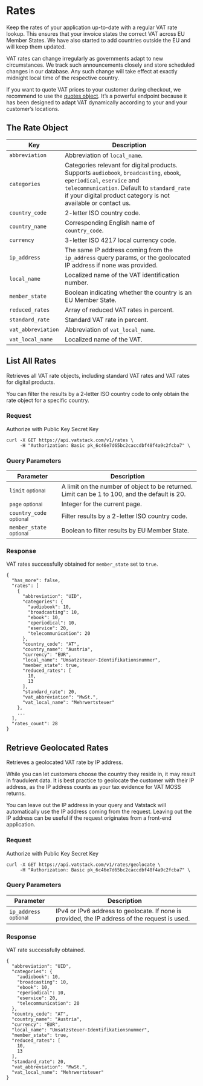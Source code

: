 # Rates

Keep the rates of your application up-to-date with a regular VAT rate lookup. This ensures that your invoice states the correct VAT across EU Member States. We have also started to add countries outside the EU and will keep them updated.

VAT rates can change irregularly as governments adapt to new circumstances. We track such announcements closely and store scheduled changes in our database. Any such change will take effect at exactly midnight local time of the respective country.

If you want to quote VAT prices to your customer during checkout, we recommend to use the [quotes object](https://vatstack.com/docs/quotes). It’s a powerful endpoint because it has been designed to adapt VAT dynamically according to your and your customer’s locations.

## The Rate Object

| Key | Description |
| --- | --- |
| `abbreviation` | Abbreviation of `local_name`. |
| `categories` | Categories relevant for digital products. Supports `audiobook`, `broadcasting`, `ebook`, `eperiodical`, `eservice` and `telecommunication`. Default to `standard_rate` if your digital product category is not available or contact us. |
| `country_code` | 2-letter ISO country code. |
| `country_name` | Corresponding English name of `country_code`. |
| `currency` | 3-letter ISO 4217 local currency code. |
| `ip_address` | The same IP address coming from the `ip_address` query params, or the geolocated IP address if none was provided. |
| `local_name` | Localized name of the VAT identification number. |
| `member_state` | Boolean indicating whether the country is an EU Member State. |
| `reduced_rates` | Array of reduced VAT rates in percent. |
| `standard_rate` | Standard VAT rate in percent. |
| `vat_abbreviation` | Abbreviation of `vat_local_name`. |
| `vat_local_name` | Localized name of the VAT. |

## List All Rates

Retrieves all VAT rate objects, including standard VAT rates and VAT rates for digital products.

You can filter the results by a 2-letter ISO country code to only obtain the rate object for a specific country.

### Request

Authorize with <span class="badge badge-success">Public Key</span> <span class="badge badge-warning">Secret Key</span>

```
curl -X GET https://api.vatstack.com/v1/rates \
     -H "Authorization: Basic pk_6c46e7d65bc2caccdbf48f4a9c2fcba7" \
```

### Query Parameters

| Parameter | Description |
| --- | --- |
| `limit` <small>optional</small> | A limit on the number of object to be returned. Limit can be 1 to 100, and the default is 20. |
| `page` <small>optional</small> | Integer for the current page. |
| `country_code` <small>optional</small> | Filter results by a 2-letter ISO country code. |
| `member_state` <small>optional</small> | Boolean to filter results by EU Member State. |

### Response

VAT rates successfully obtained for `member_state` set to `true`.

```
{
  "has_more": false,
  "rates": [
    {
      "abbreviation": "UID",
      "categories": {
        "audiobook": 10,
        "broadcasting": 10,
        "ebook": 10,
        "eperiodical": 10,
        "eservice": 20,
        "telecommunication": 20
      },
      "country_code": "AT",
      "country_name": "Austria",
      "currency": "EUR",
      "local_name": "Umsatzsteuer-Identifikationsnummer",
      "member_state": true,
      "reduced_rates": [
        10,
        13
      ],
      "standard_rate": 20,
      "vat_abbreviation": "MwSt.",
      "vat_local_name": "Mehrwertsteuer"
    },
    ...
  ],
  "rates_count": 28
}
```

## Retrieve Geolocated Rates

Retrieves a geolocated VAT rate by IP address.

While you can let customers choose the country they reside in, it may result in fraudulent data. It is best practice to geolocate the customer with their IP address, as the IP address counts as your tax evidence for VAT MOSS returns.

You can leave out the IP address in your query and Vatstack will automatically use the IP address coming from the request. Leaving out the IP address can be useful if the request originates from a front-end application.

### Request

Authorize with <span class="badge badge-success">Public Key</span> <span class="badge badge-warning">Secret Key</span>

```
curl -X GET https://api.vatstack.com/v1/rates/geolocate \
     -H "Authorization: Basic pk_6c46e7d65bc2caccdbf48f4a9c2fcba7" \
```

### Query Parameters

| Parameter | Description |
| --- | --- |
| `ip_address` <small>optional</small> | IPv4 or IPv6 address to geolocate. If none is provided, the IP address of the request is used. |

### Response

VAT rate successfully obtained.

```
{
  "abbreviation": "UID",
  "categories": {
    "audiobook": 10,
    "broadcasting": 10,
    "ebook": 10,
    "eperiodical": 10,
    "eservice": 20,
    "telecommunication": 20
  },
  "country_code": "AT",
  "country_name": "Austria",
  "currency": "EUR",
  "local_name": "Umsatzsteuer-Identifikationsnummer",
  "member_state": true,
  "reduced_rates": [
    10,
    13
  ],
  "standard_rate": 20,
  "vat_abbreviation": "MwSt.",
  "vat_local_name": "Mehrwertsteuer"
}
```
